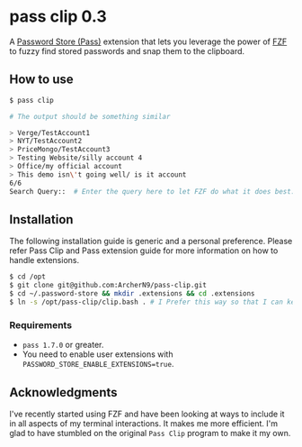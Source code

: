 # pass clip 0.3

A [Password Store (Pass)](https://www.passwordstore.org/) extension that lets you leverage the power of [FZF](https://github.com/junegunn/fzf) to fuzzy find stored passwords and snap them to the clipboard.

## How to use 

```sh
$ pass clip

# The output should be something similar

> Verge/TestAccount1
> NYT/TestAccount2
> PriceMongo/TestAccount3
> Testing Website/silly account 4
> Office/my official account
> This demo isn\'t going well/ is it account
6/6
Search Query::  # Enter the query here to let FZF do what it does best. Magic.
```

## Installation

The following installation guide is generic and a personal preference. Please refer Pass Clip and Pass extension guide for more information on how to handle extensions.

```sh
$ cd /opt 
$ git clone git@github.com:ArcherN9/pass-clip.git
$ cd ~/.password-store && mkdir .extensions && cd .extensions
$ ln -s /opt/pass-clip/clip.bash . # I Prefer this way so that I can keep the git repository separate and reference it as an active extension at the same time
```

### Requirements

* `pass 1.7.0` or greater.
* You need to enable user extensions with `PASSWORD_STORE_ENABLE_EXTENSIONS=true`. 


## Acknowledgments

I've recently started using FZF and have been looking at ways to include it in all aspects of my terminal interactions. It makes me more efficient. I'm glad to have stumbled on the original `Pass Clip` program to make it my own. 
